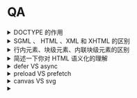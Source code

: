 # QA

<details>
<summary>DOCTYPE 的作用</summary>

IE5.5 引入了文档模式的概念，而这个概念是通过使用文档类型(DOCTYPE)切换实现的。

`<!DOCTYPE>`声明位于 HTML 文档中的第一行，处于 `<html>` 标签之前。告知浏览器的解析器用什么文档标准解析这个文档。
DOCTYPE 不存在或格式不正确会导致文档以兼容模式呈现。

在标准模式下，浏览器的解析规则都是按照最新的标准进行解析的。而在兼容模式下，浏览器会以向后兼容的方式来模拟老式浏览器的行为，以保证一些老的网站的正确访问。 在 html5 之后不再需要指定 DTD 文档，因为 html5 以前的 html 文档都是基于 SGML 的，所以需要通过指定 DTD 来定义文档中允许的属性以及一些规则。而 html5 不再基于 SGML 了，所以不再需要使用 DTD。

```html
<!-- html 5 -->
<!DOCTYPE html>

<!-- HTML 4.01 Strict -->
<!DOCTYPE html PUBLIC "-//W3C//DTD HTML 4.01//EN" "http://www.w3.org/TR/html4/strict.dtd">

<!-- HTML 4.01 Transitional -->
<!DOCTYPE html PUBLIC "-//W3C//DTD HTML 4.01 Transitional//EN" "http://www.w3.org/TR/html4/loose.dtd">
```

</details>

<details>
<summary>SGML 、 HTML 、XML 和 XHTML 的区别</summary>

- SGML 是标准通用标记语言，是一种定义电子文档结构和描述其内容的国际标准语言， 是所有电子文档标记语言的起源。
- HTML 是超文本标记语言，主要是用于规定怎么显示网页。
- XML 是可扩展标记语言是未来网页语言的发展方向，XML 和 HTML 的最大区别就在于 XML 的标签是可以自己创建的，数量无限多，而 HTML 的标签都是固定的而且数量有限。
- XHTML 也是现在基本上所有网页都在用的标记语言，他其实和 HTML 没什么本质的区 别，标签都一样，用法也都一样，就是比 HTML 更严格，比如标签必须都用**小写**，标签都必须有**闭合**标签等。

</details>

<details>
<summary>行内元素、块级元素、内联块级元素的区别</summary>

1. 块级元素: display 属性取 block、table、flex、grid 和 list-item 等值的独占一行显示的元素。

   - 每个块级元素独占一行，每个块级元素都会从新的一行开始，从上到下排布
   - 块级元素可以直接控制宽高以及盒子模型的相关 css 属性
   - 在不设置宽度的情况下，块级元素的宽度是他父级元素内容的宽度
   - 在不设置高度的情况下，块级元素的高度是他本身内容的高度

   `<div>` / `<h1>~<h6>` / `<hr>` / `ol ul li` / `dl dt dd` / `<table>` / `<p>` / `<form>`

2. 内联元素: display 属性取 inline 值的可在同一行内排列显示的元素。

   - 内联元素会和其他元素从左到右显示在一行
   - 宽高无效，但`水平方向`可以设置 `padding` 和 `margin`
   - 内联元素的宽高是由内容本身的大小决定的（文字、图片等）
   - 内联元素只能容纳文本或者其他内联元素（不要在内联元素中嵌套块级元素）
     1. 可置换行内元素
        `<img>`、`<object>`、`<video>` 和 `<embed>`，表单类的可替换元素有`<textarea>` 和 `<input>`， 有点特殊，可以设置宽高和 margin 类似 `inline-block` 元素。
     2. 不可置换行内元素
        `<a>` 、`<b>` 、`<strong>` 、`<span>` 、`<label>`、 `<select>` 、`<button>`

3. 内联块级：display 属性取 inline-block、inline-table、inline-flex 和 inline-grid 等值的兼具块级元素和行内级元素布局特性的元素。

   - 和其它 inline 元素同行显示
   - 可以设置宽高/margin/padding（水平和垂直）多个内联块级不会换行

</details>

<details>
<summary>简述一下你对 HTML 语义化的理解</summary>

1. 用正确的标签做正确的事情。
2. html 语义化让页面的内容结构化，结构更清晰，便于浏览器、搜索引擎解析;
3. 即使在没有样式 CSS 情况下也以一种文档格式显示，并且是容易阅读的;
4. 搜索引擎的爬虫也依赖于 HTML 标记来确定上下文和各个关键字的权重，利于 SEO ;
5. 使阅读源代码的人对网站更容易将网站分块，便于阅读维护理解。

</details>

<details>
<summary>defer VS async</summary>

1. `<script src="example.js"></script>`

没有 defer 或 async 属性，浏览器会立即加载并执行相应的脚本。也就是说在渲染 script 标签之后的文档之前，不等待后续加载的文档元素，读到就开始加载和执行，此举会阻塞后续文档的加载；

2. `<script defer src="example.js"></script>`

有了 defer 属性，加载后续文档的过程和 js 脚本的加载(此时仅加载不执行)是并行进行的(异步)，js 脚本的执行需要等到文档所有元素解析完成之后，DOMContentLoaded 事件触发执行之前。另外，defer 脚本是有顺序的

3. `<script async src="example.js"></script>`

有了 async 属性，表示后续文档的加载和渲染与 js 脚本的加载和执行是并行进行的，但一定在 onload 之前，DOMContentLoaded 前后不定，async 脚本之间是没有顺序的

![](./img/defer-async.jpeg)

绿色表示文档解析，蓝色表示下载，红色表示脚本执行

也就是说 下载都是并行的，执行都是阻塞的，但是 `defer` 会放在文档解析完之后 DOMContentLoaded 之前执行，`async` 是下好立即执行，所以有可能文档过程中就下好阻塞执行，也可能文档解析结束后才下好执行

</details>

<details>
<summary>preload VS prefetch</summary>

`preload` 是一种声明式的获取（fetch）指令，可以强制浏览器请求资源，提高资源优先级，将加载与执行分离，不阻塞文档解析，同时不阻塞文档 onload 事件。

```html
<!-- 使用 link 标签静态标记需要优先加载的资源，并且是一定会用到的资源 -->
<link rel="preload" as="style" href="/path/to/style.css" />

<!-- 加载好后立即应用样式，模拟异步加载样式-->
<link rel="preload" as="style" href="test.css" onload="this.rel='stylesheet'" />

<!-- 立刻开始下载main.js(不阻塞parser)，并放在内存中，但不会执行其中的JS语句 -->
<link rel="preload" as="script" href="/main.js" />
```

`prefetch` 提示浏览器这个资源将来可能需要，但是把什么时间加载这个资源的决定权交给浏览器，并以较低的优先级获取，然后缓存到 disk 上，当页面上遇到 script 引用了这个资源可以快速的从 disk 缓存中获取。

```html
<!-- 预先加载一个将来可能会用到的资源，但不一定会用到 -->
<link rel="prefetch" as="script" href="next.js" />

<!-- 以较低的优先级加载一个不是那么重要的资源 -->
<link
  rel="prefetch"
  as="script"
  href="https://unpkg.com/prismjs@1.15.0/components/prism-bash.min.js"
  onload="requestAnimationFrame(()=>{
    var script = document.createElement('script'); script.src = this.href; document.body.appendChild(script);
  })"
/>
```

什么时候该用 `preload`？ 什么时候又该用 `prefetch` ?

1. 对于当前页面很有必要的资源使用 preload，对于可能在将来的页面中使用的资源使用 prefetch。
2. preload 可提高资源优先级，prefetch 可以降低资源优先级
3. 用 preload 加载较晚发现的资源，可以较早的加载字体等
4. 如果从一个页面切换到另一个页面，preload 会立即中断，prefetch 不会，可解决跨页打点请求丢失问题
5. 为了提高下一页加载速度而不是当前页的资源使用 prefetch

</details>


<details>
<summary>canvas VS svg</summary>

| Canvas                                                                                                                                                 | SVG                                                                                                                                                                                   |
| ------------------------------------------------------------------------------------------------------------------------------------------------------ | ------------------------------------------------------------------------------------------------------------------------------------------------------------------------------------- |
| 通过 JavaScript 来绘制 2D 图形                                                                                                                         | 是一种使用 XML 描述 2D 图形的语言                                                                                                                                                     |
| 是 HTML5 提供的新元素                                                                                                                                  | 历史久远，并不是 HTML5 转悠的标签                                                                                                                                                     |
| 位图（标量图），放大或改变尺寸会失真；逐像素进行渲染，依赖分辨率                                                                                       | 矢量图，放大或改变尺寸不会失真；不依赖分辨率                                                                                                                                          |
| 弱的文本渲染能力（因为放大会失真）                                                                                                                     | 最适合带有大型渲染区域的应用程序，比如谷歌地图（因为放大不会失真）                                                                                                                    |
| 能够以 .png 或 .jpg 格式保存结果图像；能够引入 .png 或 .jpg 格式的图片                                                                                 | 不能以 .png 或 .jpg 格式保存结果图像；不能引入 .png 或 .jpg 格式的图片                                                                                                                |
| 不支持事件处理器（一旦图形被绘制完成，它就不会继续得到浏览器的关注。如果其位置发生变化，那么整个场景也需要重新绘制，包括任何或许已被图形覆盖的对象。） | 支持事件处理器（SVG DOM 中的每个元素都是可用的。您可以为某个元素附加 JavaScript 事件处理器。每个被绘制的图形均被视为对象。如果 SVG 对象的属性发生变化，那么浏览器能够自动重现图形。） |
| 不能被引擎抓取                                                                                                                                         | 可以被引擎抓取                                                                                                                                                                        |
| ---                                                                                                                                                    | 复杂度高会减慢渲染速度（任何过度使用 DOM 的应用都不快）                                                                                                                               |
| 最适合图像密集型的游戏，其中的许多对象会被频繁重绘                                                                                                     | 不适合游戏应用                                                                                                                                                                        |


</details>


<details>
<summary></summary>



</details>
